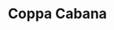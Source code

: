 ---
pid: ls171
title: Coppa Cabana
location_transcription: where ever you like
coordinates: "[-75.170437853073, 39.957911937237]"
zipcode: '19001'
gen_neighborhood: 
neighborhood: 
outside_phl: 'Abington PA '
age: '11'
age_range: 6-13
instagram: 
image_file_name: ls_171.jpg
proposal_transcription: 
topic: Unknown
topic_summary: '0'
type: Building
keywords_other: 
credit: Felicia Bee
image_labels: |-
  Monument
  Coppa Cabana
twitter: 
facebook: 
permalink: "/monuments/ls171/"
layout: item-page
---